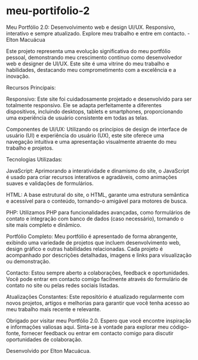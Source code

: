 # meu-portifolio-2
Meu Portfólio 2.0: Desenvolvimento web e design UI/UX. Responsivo, interativo e sempre atualizado. Explore meu trabalho e entre em contacto. - Elton Macuácua

Este projeto representa uma evolução significativa do meu portfólio pessoal, demonstrando meu crescimento contínuo como desenvolvedor web e designer de UI/UX. Este site é uma vitrine do meu trabalho e habilidades, destacando meu comprometimento com a excelência e a inovação.

Recursos Principais:

Responsivo: Este site foi cuidadosamente projetado e desenvolvido para ser totalmente responsivo. Ele se adapta perfeitamente a diferentes dispositivos, incluindo desktops, tablets e smartphones, proporcionando uma experiência de usuário consistente em todas as telas.

Componentes de UI/UX: Utilizando os princípios de design de interface de usuário (UI) e experiência do usuário (UX), este site oferece uma navegação intuitiva e uma apresentação visualmente atraente do meu trabalho e projetos.

Tecnologias Utilizadas:

JavaScript: Aprimorando a interatividade e dinamismo do site, o JavaScript é usado para criar recursos interativos e agradáveis, como animações suaves e validações de formulários.

HTML: A base estrutural do site, o HTML, garante uma estrutura semântica e acessível para o conteúdo, tornando-o amigável para motores de busca.

PHP: Utilizamos PHP para funcionalidades avançadas, como formulários de contato e integração com banco de dados (caso necessário), tornando o site mais completo e dinâmico.

Portfólio Completo: Meu portfólio é apresentado de forma abrangente, exibindo uma variedade de projetos que incluem desenvolvimento web, design gráfico e outras habilidades relacionadas. Cada projeto é acompanhado por descrições detalhadas, imagens e links para visualização ou demonstração.

Contacto: Estou sempre aberto a colaborações, feedback e oportunidades. Você pode entrar em contacto comigo facilmente através do formulário de contato no site ou pelas redes sociais listadas.

Atualizações Constantes: Este repositório é atualizado regularmente com novos projetos, artigos e melhorias para garantir que você tenha acesso ao meu trabalho mais recente e relevante.

Obrigado por visitar meu Portfólio 2.0. Espero que você encontre inspiração e informações valiosas aqui. Sinta-se à vontade para explorar meu código-fonte, fornecer feedback ou entrar em contacto comigo para discutir oportunidades de colaboração.

Desenvolvido por Elton Macuácua.
